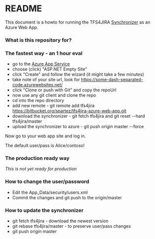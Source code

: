 # README #

This document is a howto for running the TFS4JIRA [Synchronizer](https://spartez.com/products/tfs4jira) as an Azure Web App.

### What is this repository for? ###



### The fastest way - an 1 hour eval ###

* go to the [Azure App Service](https://azure.microsoft.com/en-us/try/app-service/web/?language=cs)
* choose (click) "ASP.NET Empty Site"
* click "Create" and follow the wizard (it might take a few minutes)
* take note of your site url, look for https://some-dash-separated-code.azurewebsites.net/
* click "Clone or push with Git" and copy the repoUrl
* now use any git client and clone the repo
* cd into the repo directory 
* add new remote - git remote add tfs4jira https://bitbucket.org/spartez/tfs4jira-azure-web-app.git
* download the synchronizer - git fetch tfs4jira  and git reset --hard tfs4jira/master
* upload the synchronizer to azure - git push origin master --force

Now go to your web app site and log in.

The default user/pass is Alice/contoso!


### The production ready way ###

*This is not yet ready for production*

### How to change the user/password ###

* Edit the App_Data/security/users.xml
* Commit the changes and git push to the origin/master

### How to update the synchronizer ###

* git fetch tfs4jira - download the newest version
* git rebase tfs4jira/master - to preserve user/pass changes
* git push origin master

